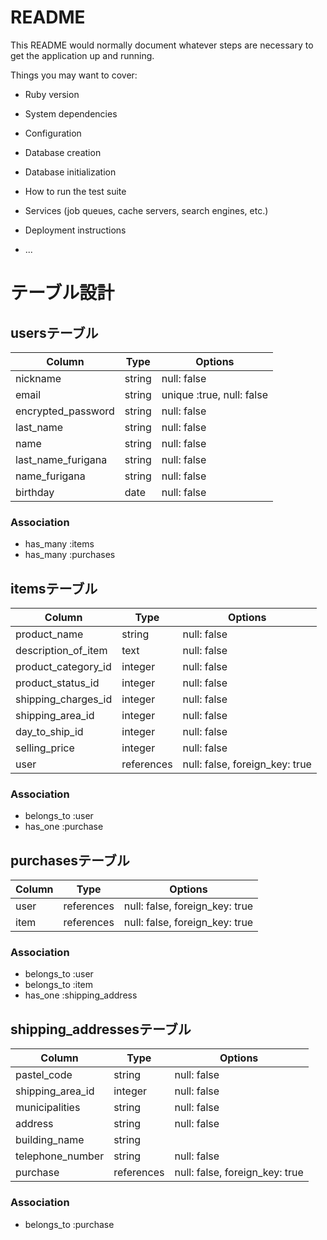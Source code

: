 # README

This README would normally document whatever steps are necessary to get the
application up and running.

Things you may want to cover:

* Ruby version

* System dependencies

* Configuration

* Database creation

* Database initialization

* How to run the test suite

* Services (job queues, cache servers, search engines, etc.)

* Deployment instructions

* ...

# テーブル設計

## usersテーブル

| Column                | Type     | Options                   |
| --------------------- | -------- | ------------------------- |
| nickname              | string   | null: false               |
| email                 | string   | unique :true, null: false |
| encrypted_password    | string   | null: false               |
| last_name             | string   | null: false               |
| name                  | string   | null: false               |
| last_name_furigana    | string   | null: false               |
| name_furigana         | string   | null: false               |
| birthday              | date     | null: false               |

### Association

- has_many :items
- has_many :purchases

## itemsテーブル

| Column                 | Type       | Options                        |
| ---------------------- | ---------- | ------------------------------ |
| product_name           | string     | null: false                    |
| description_of_item    | text       | null: false                    |
| product_category_id    | integer    | null: false                    |
| product_status_id      | integer    | null: false                    |
| shipping_charges_id    | integer    | null: false                    |
| shipping_area_id       | integer    | null: false                    |
| day_to_ship_id         | integer    | null: false                    |
| selling_price          | integer    | null: false                    |
| user                   | references | null: false, foreign_key: true |

### Association

- belongs_to :user
- has_one    :purchase

## purchasesテーブル

| Column | Type       | Options                        |
| ------ | ---------- | ------------------------------ |
| user   | references | null: false, foreign_key: true |
| item   | references | null: false, foreign_key: true |

### Association

- belongs_to :user
- belongs_to :item
- has_one    :shipping_address

## shipping_addressesテーブル

| Column           | Type       | Options                        |
| ---------------- | ---------- | ------------------------------ |
| pastel_code      | string     | null: false                    |
| shipping_area_id | integer    | null: false                    |
| municipalities   | string     | null: false                    |
| address          | string     | null: false                    |
| building_name    | string     |                                |
| telephone_number | string     | null: false                    |
| purchase         | references | null: false, foreign_key: true |

### Association

- belongs_to :purchase